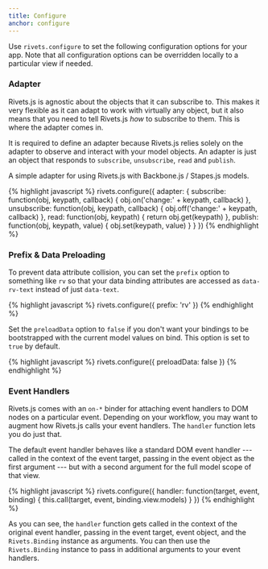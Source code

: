 ```yaml
---
title: Configure
anchor: configure
---
```


Use `rivets.configure` to set the following configuration options for your app. Note that all configuration options can be overridden locally to a particular view if needed.

### Adapter

Rivets.js is agnostic about the objects that it can subscribe to. This makes it very flexible as it can adapt to work with virtually any object, but it also means that you need to tell Rivets.js *how* to subscribe to them. This is where the adapter comes in.

It is required to define an adapter because Rivets.js relies solely on the adapter to observe and interact with your model objects. An adapter is just an object that responds to `subscribe`, `unsubscribe`, `read` and `publish`.

A simple adapter for using Rivets.js with Backbone.js / Stapes.js models.

{% highlight javascript %}
rivets.configure({
  adapter: {
    subscribe: function(obj, keypath, callback) {
      obj.on('change:' + keypath, callback)
    },
    unsubscribe: function(obj, keypath, callback) {
      obj.off('change:' + keypath, callback)
    },
    read: function(obj, keypath) {
      return obj.get(keypath)
    },
    publish: function(obj, keypath, value) {
      obj.set(keypath, value)
    }
  }
})
{% endhighlight %}

### Prefix & Data Preloading

To prevent data attribute collision, you can set the `prefix` option to something like `rv` so that your data binding attributes are accessed as `data-rv-text` instead of just `data-text`.

{% highlight javascript %}
rivets.configure({
  prefix: 'rv'
})
{% endhighlight %}

Set the `preloadData` option to `false` if you don't want your bindings to be bootstrapped with the current model values on bind. This option is set to `true` by default.

{% highlight javascript %}
rivets.configure({
  preloadData: false
})
{% endhighlight %}

### Event Handlers

Rivets.js comes with an `on-*` binder for attaching event handlers to DOM nodes on a particular event. Depending on your workflow, you may want to augment how Rivets.js calls your event handlers. The `handler` function lets you do just that.

The default event handler behaves like a standard DOM event handler --- called in the context of the event target, passing in the event object as the first argument --- but with a second argument for the full model scope of that view.

{% highlight javascript %}
rivets.configure({
  handler: function(target, event, binding) {
    this.call(target, event, binding.view.models)
  }
})
{% endhighlight %}

As you can see, the `handler` function gets called in the context of the original event handler, passing in the event target, event object, and the `Rivets.Binding` instance as arguments. You can then use the `Rivets.Binding` instance to pass in additional arguments to your event handlers.

